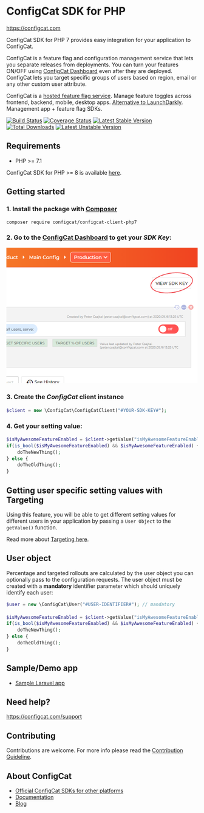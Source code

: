 # ConfigCat SDK for PHP
https://configcat.com

ConfigCat SDK for PHP 7 provides easy integration for your application to ConfigCat.

ConfigCat is a feature flag and configuration management service that lets you separate releases from deployments. You can turn your features ON/OFF using <a href="https://app.configcat.com" target="_blank">ConfigCat Dashboard</a> even after they are deployed. ConfigCat lets you target specific groups of users based on region, email or any other custom user attribute.

ConfigCat is a <a href="https://configcat.com" target="_blank">hosted feature flag service</a>. Manage feature toggles across frontend, backend, mobile, desktop apps. <a href="https://configcat.com" target="_blank">Alternative to LaunchDarkly</a>. Management app + feature flag SDKs.

[![Build Status](https://github.com/configcat/php7-sdk/actions/workflows/php-ci.yml/badge.svg?branch=master)](https://github.com/configcat/php7-sdk/actions/workflows/php-ci.yml)
[![Coverage Status](https://img.shields.io/codecov/c/github/ConfigCat/php7-sdk.svg)](https://codecov.io/gh/ConfigCat/php7-sdk)
[![Latest Stable Version](https://poser.pugx.org/configcat/configcat-client-php7/version)](https://packagist.org/packages/configcat/configcat-client-php7)
[![Total Downloads](https://poser.pugx.org/configcat/configcat-client-php7/downloads)](https://packagist.org/packages/configcat/configcat-client-php7)
[![Latest Unstable Version](https://poser.pugx.org/configcat/configcat-client-php7/v/unstable)](https://packagist.org/packages/configcat/configcat-client-php7)

## Requirements
- PHP >= 7.1

ConfigCat SDK for PHP >= 8 is available [here](https://github.com/configcat/php-sdk).

## Getting started

### 1. Install the package with [Composer](https://getcomposer.org/)
```shell
composer require configcat/configcat-client-php7
```

### 2. Go to the <a href="https://app.configcat.com/sdkkey" target="_blank">ConfigCat Dashboard</a> to get your *SDK Key*:
![SDK-KEY](https://raw.githubusercontent.com/ConfigCat/php7-sdk/master/media/readme02-3.png  "SDK-KEY")

### 3. Create the *ConfigCat* client instance
```php
$client = new \ConfigCat\ConfigCatClient("#YOUR-SDK-KEY#");
```

### 4. Get your setting value:
```php
$isMyAwesomeFeatureEnabled = $client->getValue("isMyAwesomeFeatureEnabled", false);
if(is_bool($isMyAwesomeFeatureEnabled) && $isMyAwesomeFeatureEnabled) {
    doTheNewThing();
} else {
    doTheOldThing();
}
```

## Getting user specific setting values with Targeting
Using this feature, you will be able to get different setting values for different users in your application by passing a `User Object` to the `getValue()` function.

Read more about [Targeting here](https://configcat.com/docs/advanced/targeting/).


## User object
Percentage and targeted rollouts are calculated by the user object you can optionally pass to the configuration requests.
The user object must be created with a **mandatory** identifier parameter which should uniquely identify each user:
```php
$user = new \ConfigCat\User("#USER-IDENTIFIER#"); // mandatory

$isMyAwesomeFeatureEnabled = $client->getValue("isMyAwesomeFeatureEnabled", false, $user);
if(is_bool($isMyAwesomeFeatureEnabled) && $isMyAwesomeFeatureEnabled) {
    doTheNewThing();
} else {
    doTheOldThing();
}
```

## Sample/Demo app
* [Sample Laravel app](https://github.com/ConfigCat/php7-sdk/tree/master/samples/laravel)

## Need help?
https://configcat.com/support

## Contributing
Contributions are welcome. For more info please read the [Contribution Guideline](CONTRIBUTING.md).

## About ConfigCat
- [Official ConfigCat SDKs for other platforms](https://github.com/configcat)
- [Documentation](https://configcat.com/docs)
- [Blog](https://configcat.com/blog)
